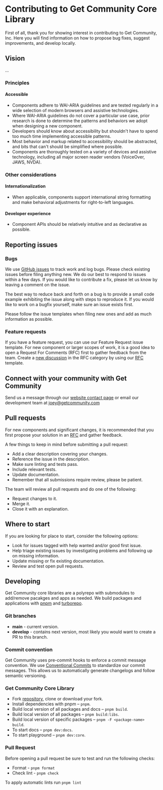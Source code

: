 # Contributing to Get Community Core Library

First of all, thank you for showing interest in contributing to Get Community, Inc. Here you will find information on how to propose bug fixes, suggest improvements, and develop locally.

## Vision

...

### Principles

#### Accessible

- Components adhere to WAI-ARIA guidelines and are tested regularly in a wide selection of modern browsers and assistive technologies.
- Where WAI-ARIA guidelines do not cover a particular use case, prior research is done to determine the patterns and behaviors we adopt when designing a new component.
- Developers should know about accessibility but shouldn't have to spend too much time implementing accessible patterns.
- Most behavior and markup related to accessibility should be abstracted, and bits that can't should be simplified where possible.
- Components are thoroughly tested on a variety of devices and assistive technology, including all major screen reader vendors (VoiceOver, JAWS, NVDA).

### Other considerations

#### Internationalization

- When applicable, components support international string formatting and make behavioral adjustments for right-to-left languages.

#### Developer experience

- Component APIs should be relatively intuitive and as declarative as possible.

## Reporting issues

### Bugs

We use [GitHub issues](https://github.com/getcommunity/roots/issues) to track work and log bugs. Please check existing issues before filing anything new. We do our best to respond to issues within a few days. If you would like to contribute a fix, please let us know by leaving a comment on the issue.

The best way to reduce back and forth on a bug is to provide a small code example exhibiting the issue along with steps to reproduce it. If you would like to work on a bugfix yourself, make sure an issue exists first.

Please follow the issue templates when filing new ones and add as much information as possible.

### Feature requests

If you have a feature request, you can use our Feature Request issue template. For new component or larger scopes of work, it is a good idea to open a Request For Comments (RFC) first to gather feedback from the team. Create a [new discussion](https://github.com/getcommunity/roots/discussions/categories/rfc) in the RFC category by using our [RFC](https://github.com/getcommunity/roots/tree/main/templates/rfc.md) template.

## Connect with your community with Get Community

Send us a message through our [website contact page](https://getcommunity.com/contact/) or email our development team at [joey@getcommunity.com](mailto:joey@getcommunity.com)

## Pull requests

For new components and significant changes, it is recommended that you first propose your solution in an [RFC](#feature-requests) and gather feedback.

A few things to keep in mind before submitting a pull request:

- Add a clear description covering your changes.
- Reference the issue in the description.
- Make sure linting and tests pass.
- Include relevant tests.
- Update documentation.
- Remember that all submissions require review, please be patient.

The team will review all pull requests and do one of the following:

- Request changes to it.
- Merge it.
- Close it with an explanation.

## Where to start

If you are looking for place to start, consider the following options:

- Look for issues tagged with help wanted and/or good first issue.
- Help triage existing issues by investigating problems and following up on missing information.
- Update missing or fix existing documentation.
- Review and test open pull requests.

## Developing

Get Community core libraries are a polyrepo with submodules to add/remove pacakges and apps as needed. We build packages and applications with [pnpm](https://pnpm.io) and [turborepo](https://turbo.build/repo).

### Git branches

- **main** - current version.
- **develop** - contains next version, most likely you would want to create a PR to this branch.

### Commit convention

Get Community uses pre-commit hooks to enforce a commit message convention. We use [Conventional Commits](https://www.conventionalcommits.org/en/v1.0.0/) to standardize our commit messages. This allows us to automatically generate changelogs and follow semantic versioning.

### Get Community Core Library

- Fork [repository](https://github.com/getcommunity/roots), clone or download your fork.
- Install dependencies with pnpm – `pnpm`.
- Build local version of all packages and docs – `pnpm build`.
- Build local version of all packages – `pnpm build:libs`.
- Build local version of specific packages – `pnpm -F <package-name> build`.
- To start docs – `pnpm dev:docs`.
- To start playground – `pnpm dev:core`.

<!--
### Tests - TODO need to update this section

We use [jest](https://jestjs.io/) for unit tests and [@solidjs/testing-library](https://github.com/solidjs/@solidjs/testing-library) for rendering and writing assertions. Please make sure you include tests with your pull requests. Our CI will run the tests on PRs, you can see on each PR whether you have passed all our checks.

- To run tests locally - `pnpm test`.
-->

### Pull Request

Before opening a pull request be sure to test and run the following checks:

- Format - `pnpm format`
- Check lint - `pnpm check`

To apply automatic lints run `pnpm lint`
